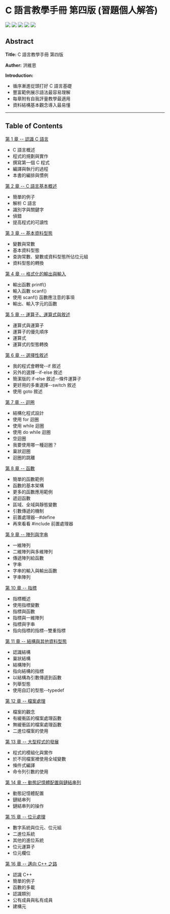 # C 語言教學手冊 第四版 (習題個人解答) #

[![](https://img.shields.io/github/issues/z2x3c4v5bz/Learning--C_intro_4th_ed)](https://github.com/z2x3c4v5bz/Web-Learning-HTML_CSS/issues)
[![](https://img.shields.io/github/forks/z2x3c4v5bz/Learning--C_intro_4th_ed)](https://github.com/z2x3c4v5bz/Web-Learning-HTML_CSS/network)
[![](https://img.shields.io/github/stars/z2x3c4v5bz/Learning--C_intro_4th_ed)](https://github.com/z2x3c4v5bz/Web-Learning-HTML_CSS/stargazers)
[![](https://img.shields.io/github/release/z2x3c4v5bz/Learning--C_intro_4th_ed/all)](https://github.com/z2x3c4v5bz/Web-Learning-HTML_CSS/releases)
[![](https://img.shields.io/github/license/z2x3c4v5bz/Learning--C_intro_4th_ed)](https://github.com/z2x3c4v5bz/Web-Learning-HTML_CSS/blob/main/LICENSE)

## Abstract ##

**Title:** C 語言教學手冊 第四版

**Auther:** 洪維恩

**Introduction:**

- 循序漸進從頭打好 C 語言基礎
- 豐富範例展示語法最容易理解
- 每章附有自我評量教學最適用
- 資料結構基本觀念導入最易懂

---

## Table of Contents ##

[第 1 章 -- 認識 C 語言](/ch01/)

- C 語言概述
- 程式的規劃與實作
- 撰寫第一個 C 程式
- 編譯與執行的過程
- 本書的編排與慣例

[第 2 章 -- C 語言基本概述](/ch02/)

- 簡單的例子
- 解析 C 語言
- 識別字與關鍵字
- 偵錯
- 提高程式的可讀性

[第 3 章 -- 基本資料型態](/ch03/)

- 變數與常數
- 基本資料型態
- 查詢常數、變數或資料型態所佔位元組
- 資料型態的轉換

[第 4 章 -- 格式化的輸出與輸入](/ch04/)

- 輸出函數 printf()
- 輸入函數 scanf()
- 使用 scanf() 函數應注意的事項
- 輸出、輸入字元的函數

[第 5 章 -- 運算子、運算式與敘述](/ch05/)

- 運算式與運算子
- 運算子的優先順序
- 運算式
- 運算式的型態轉換

[第 6 章 -- 選擇性敘述](/ch06/)

- 我的程式會轉彎--if 敘述
- 另外的選擇--if-else 敘述
- 簡潔版的 if-else 敘述--條件運算子
- 更好用的多重選擇--switch 敘述
- 使用 goto 敘述

[第 7 章 -- 迴圈](/ch07/)

- 結構化程式設計
- 使用 for 迴圈
- 使用 while 迴圈
- 使用 do while 迴圈
- 空迴圈
- 我要使用哪一種迴圈？
- 巢狀迴圈
- 迴圈的跳離

[第 8 章 -- 函數](/ch08/)

- 簡單的函數範例
- 函數的基本架構
- 更多的函數應用範例
- 遞迴函數
- 區域、全域與靜態變數
- 引數傳遞的機制
- 前置處理器--#define
- 再來看看 #include 前置處理器

[第 9 章 -- 陣列與字串](/ch09/)

- 一維陣列
- 二維陣列與多維陣列
- 傳遞陣列給函數
- 字串
- 字串的輸入與輸出函數
- 字串陣列

[第 10 章 -- 指標](/ch10/)

- 指標概述
- 使用指標變數
- 指標與函數
- 指標與一維陣列
- 指標與字串
- 指向指標的指標--雙重指標

[第 11 章 -- 結構與其他資料型態](/ch11/)

- 認識結構
- 巢狀結構
- 結構陣列
- 指向結構的指標
- 以結構為引數傳遞到函數
- 列舉型態
- 使用自訂的型態--typedef

[第 12 章 -- 檔案處理](/ch12/)

- 檔案的觀念
- 有緩衝區的檔案處理函數
- 無緩衝區的檔案處理函數
- 二進位檔案的使用

[第 13 章 -- 大型程式的發展](/ch13/)

- 程式的模組化與實作
- 於不同檔案裡使用全域變數
- 條件式編譯
- 命令列引數的使用

[第 14 章 -- 動態記憶體配置與鏈結串列](/ch14/)

- 動態記憶體配置
- 鏈結串列
- 鏈結串列的操作

[第 15 章 -- 位元處理](/ch15/)

- 數字系統與位元、位元組
- 二進位系統
- 其他的進位系統
- 位元運算子
- 位元欄位

[第 16 章 -- 邁向 C++ 之路](/ch16/)

- 認識 C++
- 簡單的例子
- 函數的多載
- 認識類別
- 公有成員與私有成員
- 建構元
